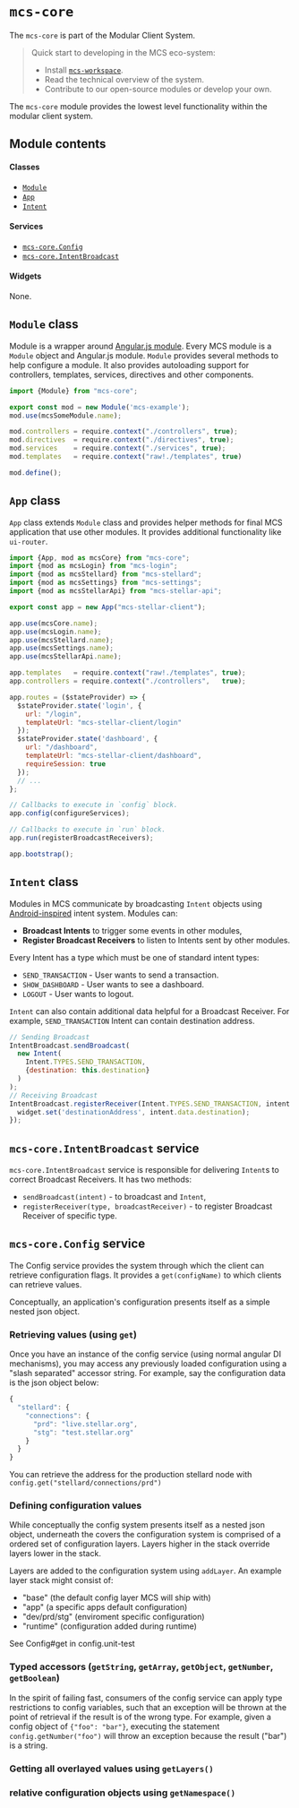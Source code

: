 `mcs-core`
=============

The `mcs-core` is part of the Modular Client System.

> Quick start to developing in the MCS eco-system:
>
> * Install [`mcs-workspace`](https://github.com/stellar/mcs-workspace).
> * Read the technical overview of the system.
> * Contribute to our open-source modules or develop your own.

The `mcs-core` module provides the lowest level functionality within the modular client system.

## Module contents

#### Classes
* [`Module`](#module-class)
* [`App`](#app-class)
* [`Intent`](#intent-class)

#### Services
* [`mcs-core.Config`](#mcs-coreconfig-service)
* [`mcs-core.IntentBroadcast`](#mcs-coreintentbroadcast-service)

#### Widgets
None.

## `Module` class

Module is a wrapper around [Angular.js module](https://docs.angularjs.org/guide/module). Every MCS module is a `Module` object and Angular.js module. `Module` provides several methods to help configure a module. It also provides autoloading support for controllers, templates, services, directives and other components.

```js
import {Module} from "mcs-core";

export const mod = new Module('mcs-example');
mod.use(mcsSomeModule.name);

mod.controllers = require.context("./controllers", true);
mod.directives  = require.context("./directives", true);
mod.services    = require.context("./services", true);
mod.templates   = require.context("raw!./templates", true)

mod.define();
```

## `App` class

`App` class extends `Module` class and provides helper methods for final MCS application that use other modules. It provides additional functionality like `ui-router`.

```js
import {App, mod as mcsCore} from "mcs-core";
import {mod as mcsLogin} from "mcs-login";
import {mod as mcsStellard} from "mcs-stellard";
import {mod as mcsSettings} from "mcs-settings";
import {mod as mcsStellarApi} from "mcs-stellar-api";

export const app = new App("mcs-stellar-client");

app.use(mcsCore.name);
app.use(mcsLogin.name);
app.use(mcsStellard.name);
app.use(mcsSettings.name);
app.use(mcsStellarApi.name);

app.templates   = require.context("raw!./templates", true);
app.controllers = require.context("./controllers",   true);

app.routes = ($stateProvider) => {
  $stateProvider.state('login', {
    url: "/login",
    templateUrl: "mcs-stellar-client/login"
  });
  $stateProvider.state('dashboard', {
    url: "/dashboard",
    templateUrl: "mcs-stellar-client/dashboard",
    requireSession: true
  });
  // ...
};

// Callbacks to execute in `config` block.
app.config(configureServices);

// Callbacks to execute in `run` block.
app.run(registerBroadcastReceivers);

app.bootstrap();
```

## `Intent` class

Modules in MCS communicate by broadcasting `Intent` objects using [Android-inspired](http://developer.android.com/guide/components/intents-filters.html) intent system. Modules can:
* **Broadcast Intents** to trigger some events in other modules,
* **Register Broadcast Receivers** to listen to Intents sent by other modules.

Every Intent has a type which must be one of standard intent types:
* `SEND_TRANSACTION` - User wants to send a transaction.
* `SHOW_DASHBOARD` - User wants to see a dashboard.
* `LOGOUT` - User wants to logout.

`Intent` can also contain additional data helpful for a Broadcast Receiver. For example, `SEND_TRANSACTION` Intent can contain destination address.

```js
// Sending Broadcast
IntentBroadcast.sendBroadcast(
  new Intent(
    Intent.TYPES.SEND_TRANSACTION,
    {destination: this.destination}
  )
);
// Receiving Broadcast
IntentBroadcast.registerReceiver(Intent.TYPES.SEND_TRANSACTION, intent => {
  widget.set('destinationAddress', intent.data.destination);
});
```

## `mcs-core.IntentBroadcast` service

`mcs-core.IntentBroadcast` service is responsible for delivering `Intent`s to correct Broadcast Receivers. It has two methods:
* `sendBroadcast(intent)` - to broadcast and `Intent`,
* `registerReceiver(type, broadcastReceiver)` - to register Broadcast Receiver of specific type.

## `mcs-core.Config` service

The Config service provides the system through which the client can retrieve configuration flags.  It provides a `get(configName)` to which clients can retrieve values.

Conceptually, an application's configuration presents itself as a simple nested json object.


### Retrieving values (using `get`)

Once you have an instance of the config service (using normal angular DI mechanisms), you may access any previously loaded configuration using a "slash separated" accessor string. For example, say the configuration data is the json object below:

```javascript
{
  "stellard": {
    "connections": {
      "prd": "live.stellar.org",
      "stg": "test.stellar.org"
    }
  }
}
```

You can retrieve the address for the production stellard node with `config.get("stellard/connections/prd")`

### Defining configuration values

While conceptually the config system presents itself as a nested json object, underneath the covers the configuration system is comprised of a ordered set of configuration layers.  Layers higher in the stack override layers lower in the stack.

Layers are added to the configuration system using `addLayer`. An example layer stack might consist of:
- "base" (the default config layer MCS will ship with)
- "app" (a specific apps default configuration)
- "dev/prd/stg" (enviroment specific configuration)
- "runtime" (configuration added during runtime)

See Config#get in config.unit-test


### Typed accessors (`getString`, `getArray`, `getObject`, `getNumber`, `getBoolean`)

In the spirit of failing fast, consumers of the config service can apply type restrictions to config variables, such that an exception will be thrown at the point of retrieval if the result is of the wrong type.  For example, given a config object of `{"foo": "bar"}`, executing the statement `config.getNumber("foo")` will throw an exception because the result ("bar") is a string.

### Getting all overlayed values using `getLayers()`

### relative configuration objects using `getNamespace()`
